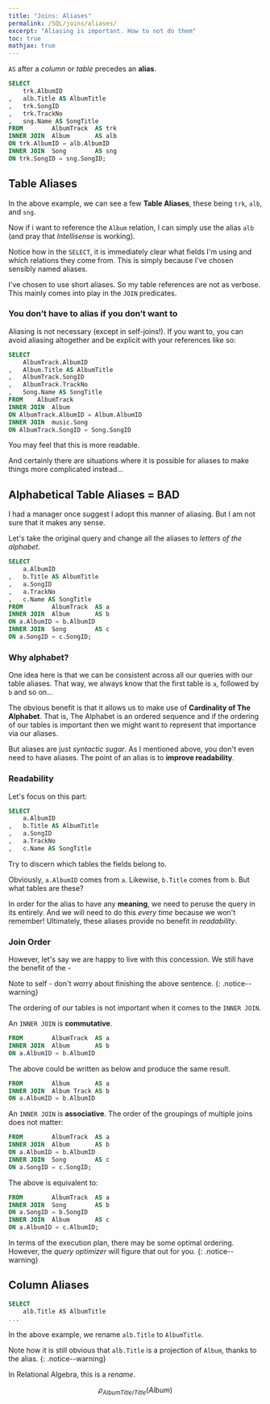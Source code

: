 ```yaml
---
title: "Joins: Aliases"
permalink: /SQL/joins/aliases/
excerpt: "Aliasing is important. How to not do them"
toc: true
mathjax: true
---
```


`AS` after a _column_ or _table_ precedes an __alias__. 

```sql
SELECT
	trk.AlbumID
,	alb.Title AS AlbumTitle 
,	trk.SongID
,	trk.TrackNo
,	sng.Name AS SongTitle
FROM		AlbumTrack 	AS trk
INNER JOIN	Album 		AS alb
ON trk.AlbumID = alb.AlbumID
INNER JOIN	Song 		AS sng
ON trk.SongID = sng.SongID;
```


## Table Aliases

In the above example, we can see a few __Table Aliases__, these being `trk`, `alb`, and `sng`.

Now if i want to reference the `Album` relation, I can simply use the alias `alb` (and pray that _Intellisense_ is working).

Notice how in the `SELECT`, it is immediately clear what fields I'm using and which relations they come from. This is simply because I've chosen sensibly named aliases.

I've chosen to use short aliases. So my table references are not as verbose. This mainly comes into play in the `JOIN` predicates.

### You don’t have to alias if you don’t want to

Aliasing is not necessary (except in self-joins!). If you want to, you can avoid aliasing altogether and be explicit with your references like so:

```sql
SELECT
	AlbumTrack.AlbumID
,	Album.Title AS AlbumTitle
,	AlbumTrack.SongID
,	AlbumTrack.TrackNo
,	Song.Name AS SongTitle
FROM	AlbumTrack
INNER JOIN	Album
ON AlbumTrack.AlbumID = Album.AlbumID
INNER JOIN	music.Song
ON AlbumTrack.SongID = Song.SongID
```

You may feel that this is more readable. 

And certainly there are situations where it is possible for aliases to make things more complicated instead...

## Alphabetical Table Aliases = BAD

I had a manager once suggest I adopt this manner of aliasing. But I am not sure that it makes any sense.

Let's take the original query and change all the aliases to _letters of the alphabet_.

```sql
SELECT
	a.AlbumID
,	b.Title AS AlbumTitle 
,	a.SongID
,	a.TrackNo
,	c.Name AS SongTitle
FROM		AlbumTrack 	AS a
INNER JOIN	Album 		AS b
ON a.AlbumID = b.AlbumID
INNER JOIN	Song 		AS c
ON a.SongID = c.SongID;
```
### Why alphabet?

One idea here is that we can be consistent across all our queries with our table aliases.
That way, we always know that the first table is `a`, followed by `b` and so on... 

The obvious benefit is that it allows us to make use of __Cardinality of The Alphabet__.
That is, The Alphabet is an ordered sequence and if the ordering of our tables is important then we might want to represent that importance via our aliases.

But aliases are just _syntactic sugar_. 
As I mentioned above, you don't even need to have aliases. 
The point of an alias is to __improve readability__.

### Readability
Let's focus on this part:
```sql
SELECT
	a.AlbumID
,	b.Title AS AlbumTitle 
,	a.SongID
,	a.TrackNo
,	c.Name AS SongTitle
```

Try to discern which tables the fields belong to.

Obviously, `a.AlbumID` comes from `a`. 
Likewise, `b.Title` comes from `b`. 
But what tables are these?

In order for the alias to have any __meaning__, we need to peruse the query in its entirely.
And we will need to do this _every time_ because we won't remember!
Ultimately, these aliases provide no benefit in _readability_.

### Join Order

However, let's say we are happy to live with this concession.
We still have the benefit of the -

Note to self - don't worry about finishing the above sentence.
{: .notice--warning}

The ordering of our tables is not important when it comes to the `INNER JOIN`.


An `INNER JOIN` is __commutative__.

```sql
FROM		AlbumTrack 	AS a
INNER JOIN	Album 		AS b
ON a.AlbumID = b.AlbumID
```

The above could be written as below and produce the same result.

```sql
FROM		Album 		AS a
INNER JOIN	Album Track	AS b
ON a.AlbumID = b.AlbumID
```

An `INNER JOIN` is __associative__.
The order of the groupings of multiple joins does not matter:

```sql
FROM		AlbumTrack 	AS a
INNER JOIN	Album 		AS b
ON a.AlbumID = b.AlbumID
INNER JOIN	Song 		AS c
ON a.SongID = c.SongID;
```

The above is equivalent to:

```sql
FROM		AlbumTrack 	AS a
INNER JOIN	Song 		AS b
ON a.SongID = b.SongID
INNER JOIN	Album 		AS c
ON a.AlbumID = c.AlbumID;
```

In terms of the execution plan, there may be some optimal ordering. However, the _query optimizer_ will figure that out for you.
{: .notice--warning}




## Column Aliases

```sql
SELECT
	alb.Title AS AlbumTitle
... 
```
In the above example, we rename `alb.Title` to `AlbumTitle`.


Note how it is still obvious that `alb.Title` is a projection of `Album`, thanks to the alias.
{: .notice--warning}

In Relational Algebra, this is a _rename_.

$$
\rho_{AlbumTitle/Title}(Album)
$$